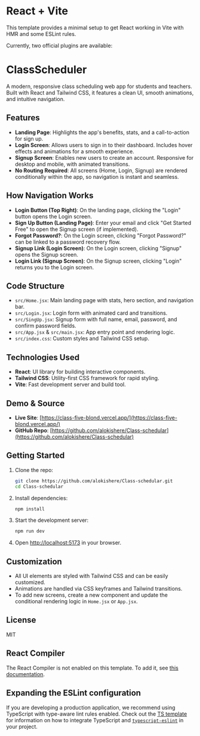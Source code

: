 # React + Vite

This template provides a minimal setup to get React working in Vite with HMR and some ESLint rules.

Currently, two official plugins are available:


# ClassScheduler

A modern, responsive class scheduling web app for students and teachers. Built with React and Tailwind CSS, it features a clean UI, smooth animations, and intuitive navigation.

## Features
- **Landing Page**: Highlights the app's benefits, stats, and a call-to-action for sign up.
- **Login Screen**: Allows users to sign in to their dashboard. Includes hover effects and animations for a smooth experience.
- **Signup Screen**: Enables new users to create an account. Responsive for desktop and mobile, with animated transitions.
- **No Routing Required**: All screens (Home, Login, Signup) are rendered conditionally within the app, so navigation is instant and seamless.

## How Navigation Works
- **Login Button (Top Right)**: On the landing page, clicking the "Login" button opens the Login screen.
- **Sign Up Button (Landing Page)**: Enter your email and click "Get Started Free" to open the Signup screen (if implemented).
- **Forgot Password?**: On the Login screen, clicking "Forgot Password?" can be linked to a password recovery flow.
- **Signup Link (Login Screen)**: On the Login screen, clicking "Signup" opens the Signup screen.
- **Login Link (Signup Screen)**: On the Signup screen, clicking "Login" returns you to the Login screen.

## Code Structure
- `src/Home.jsx`: Main landing page with stats, hero section, and navigation bar.
- `src/Login.jsx`: Login form with animated card and transitions.
- `src/SingUp.jsx`: Signup form with full name, email, password, and confirm password fields.
- `src/App.jsx` & `src/main.jsx`: App entry point and rendering logic.
- `src/index.css`: Custom styles and Tailwind CSS setup.

## Technologies Used
- **React**: UI library for building interactive components.
- **Tailwind CSS**: Utility-first CSS framework for rapid styling.
- **Vite**: Fast development server and build tool.

## Demo & Source
- **Live Site**: [https://class-five-blond.vercel.app/](https://class-five-blond.vercel.app/)
- **GitHub Repo**: [https://github.com/alokishere/Class-schedular](https://github.com/alokishere/Class-schedular)

## Getting Started
1. Clone the repo:
	```bash
	git clone https://github.com/alokishere/Class-schedular.git
	cd Class-schedular
	```
2. Install dependencies:
	```bash
	npm install
	```
3. Start the development server:
	```bash
	npm run dev
	```
4. Open [http://localhost:5173](http://localhost:5173) in your browser.

## Customization
- All UI elements are styled with Tailwind CSS and can be easily customized.
- Animations are handled via CSS keyframes and Tailwind transitions.
- To add new screens, create a new component and update the conditional rendering logic in `Home.jsx` or `App.jsx`.

## License
MIT

## React Compiler

The React Compiler is not enabled on this template. To add it, see [this documentation](https://react.dev/learn/react-compiler/installation).

## Expanding the ESLint configuration

If you are developing a production application, we recommend using TypeScript with type-aware lint rules enabled. Check out the [TS template](https://github.com/vitejs/vite/tree/main/packages/create-vite/template-react-ts) for information on how to integrate TypeScript and [`typescript-eslint`](https://typescript-eslint.io) in your project.
